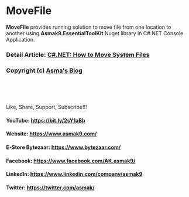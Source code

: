 # MoveFile
**MoveFile** provides running solution to move file from one location to another using **Asmak9.EssentialToolKit** Nuget library in C#.NET Console Application.

### Detail Article: [C#.NET: How to Move System Files](https://bit.ly/3fJDS9Q)

### Copyright (c) [Asma's Blog](https://www.asmak9.com/)

<br/>
<br/>
<br/>

Like, Share, Support, Subscribe!!!

#### YouTube: https://bit.ly/2sY1aBb 

#### Website: https://www.asmak9.com/

#### E-Store Bytezaar: https://www.bytezaar.com/

#### Facebook: https://www.facebook.com/AK.asmak9/

#### LinkedIn: https://www.linkedin.com/company/asmak9

#### Twitter: https://twitter.com/asmak/
